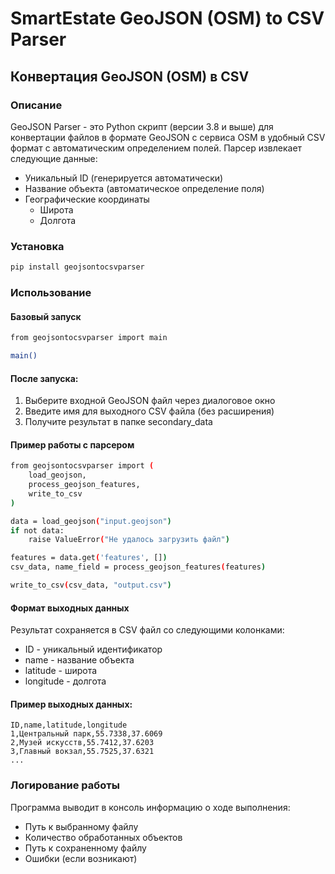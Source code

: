 # SmartEstate GeoJSON (OSM) to CSV Parser
## Конвертация GeoJSON (OSM) в CSV

### Описание
GeoJSON Parser - это Python скрипт (версии 3.8 и выше) для конвертации файлов в формате GeoJSON с сервиса OSM в удобный CSV формат с автоматическим определением полей. Парсер извлекает следующие данные:
- Уникальный ID (генерируется автоматически)
- Название объекта (автоматическое определение поля)
- Географические координаты
  - Широта 
  - Долгота 

### Установка
```bash
pip install geojsontocsvparser
```
### Использование
#### Базовый запуск
```bash
from geojsontocsvparser import main

main()
```
#### После запуска:

1) Выберите входной GeoJSON файл через диалоговое окно
2) Введите имя для выходного CSV файла (без расширения)
3) Получите результат в папке secondary_data

#### Пример работы с парсером
```bash
from geojsontocsvparser import (
    load_geojson,
    process_geojson_features,
    write_to_csv
)

data = load_geojson("input.geojson")
if not data:
    raise ValueError("Не удалось загрузить файл")

features = data.get('features', [])
csv_data, name_field = process_geojson_features(features)

write_to_csv(csv_data, "output.csv")
```
#### Формат выходных данных
Результат сохраняется в CSV файл со следующими колонками:

- ID - уникальный идентификатор
- name - название объекта
- latitude - широта
- longitude - долгота

#### Пример выходных данных:

```
ID,name,latitude,longitude
1,Центральный парк,55.7338,37.6069
2,Музей искусств,55.7412,37.6203
3,Главный вокзал,55.7525,37.6321
...
```
### Логирование работы
Программа выводит в консоль информацию о ходе выполнения:

- Путь к выбранному файлу
- Количество обработанных объектов
- Путь к сохраненному файлу
- Ошибки (если возникают)